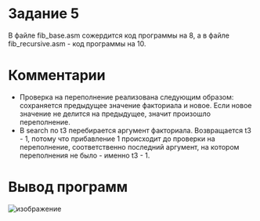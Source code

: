 # Задание 5
В файле fib_base.asm сожердится код программы на 8, а в файле fib_recursive.asm - код программы на 10.

# Комментарии
* Проверка на переполнение реализована следующим образом: сохраняется предыдущее значение факториала и новое. Если новое значение не делится на предыдущее, значит произошло переполнение.
* В search по t3 перебирается аргумент факториала. Возвращается t3 - 1, потому что прибавление 1 происходит до проверки на переполнение, соответственно последний аргумент, на котором переполнения не было - именно t3 - 1.

# Вывод программ
![изображение](https://github.com/user-attachments/assets/ae8aa3b0-45bd-475e-8924-02fb1b2fe1dd)

